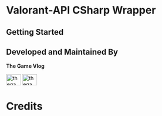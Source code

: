 # Valorant-API CSharp Wrapper


## Getting Started

## Developed and Maintained By
**The Game Vlog**
<p align="left">
<a href="https://twitter.com/thegamevlog" target="blank"><img align="center" src="https://cdn.jsdelivr.net/npm/simple-icons@3.0.1/icons/twitter.svg" alt="thegamevlog" height="30" width="40" /></a>
<a href="https://www.youtube.com/c/thegamevlogcom" target="blank"><img align="center" src="https://cdn.jsdelivr.net/npm/simple-icons@3.0.1/icons/youtube.svg" alt="thegamevlogcom" height="30" width="40" /></a>
</p>

# Credits
